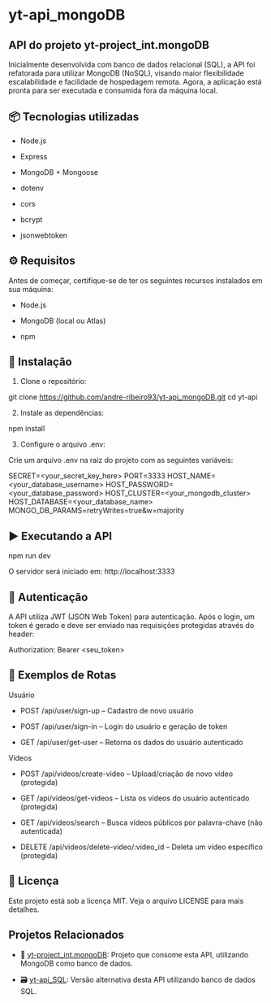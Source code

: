 # yt-api_mongoDB

## API do projeto yt-project_int.mongoDB

Inicialmente desenvolvida com banco de dados relacional (SQL), a API foi refatorada para utilizar MongoDB (NoSQL), visando maior flexibilidade escalabilidade e facilidade de hospedagem remota. Agora, a aplicação está pronta para ser executada e consumida fora da máquina local.


## 📦 Tecnologias utilizadas

  - Node.js

  - Express

  - MongoDB + Mongoose

  - dotenv

  - cors

  - bcrypt

  - jsonwebtoken


## ⚙️ Requisitos

Antes de começar, certifique-se de ter os seguintes recursos instalados em sua máquina:

  - Node.js

  - MongoDB (local ou Atlas)

  - npm


## 🚀 Instalação

1. Clone o repositório:

  git clone https://github.com/andre-ribeiro93/yt-api_mongoDB.git
  cd yt-api

2. Instale as dependências:

  npm install

3. Configure o arquivo .env:

Crie um arquivo .env na raiz do projeto com as seguintes variáveis:

  SECRET=<your_secret_key_here>
  PORT=3333
  HOST_NAME=<your_database_username>
  HOST_PASSWORD=<your_database_password>
  HOST_CLUSTER=<your_mongodb_cluster>
  HOST_DATABASE=<your_database_name>
  MONGO_DB_PARAMS=retryWrites=true&w=majority


## ▶️ Executando a API

  npm run dev

O servidor será iniciado em: http://localhost:3333


## 🔐 Autenticação

A API utiliza JWT (JSON Web Token) para autenticação. Após o login, um token é gerado e deve ser enviado nas requisições protegidas através do header:

Authorization: Bearer <seu_token>


## 📡 Exemplos de Rotas
Usuário

  - POST /api/user/sign-up – Cadastro de novo usuário

  - POST /api/user/sign-in – Login do usuário e geração de token

  - GET /api/user/get-user – Retorna os dados do usuário autenticado

Vídeos

  - POST /api/videos/create-video – Upload/criação de novo vídeo (protegida)

  - GET /api/videos/get-videos – Lista os vídeos do usuário autenticado (protegida)

  - GET /api/videos/search – Busca vídeos públicos por palavra-chave (não autenticada)

  - DELETE /api/videos/delete-video/:video_id – Deleta um vídeo específico (protegida)


## 📄 Licença

Este projeto está sob a licença MIT. Veja o arquivo LICENSE para mais detalhes.


## Projetos Relacionados

- 🔗 [yt-project_int.mongoDB](https://github.com/andre-ribeiro93/yt-project_int.mongoDB): Projeto que consome esta API, utilizando MongoDB como banco de dados.

- 🗃️ [yt-api_SQL](https://github.com/andre-ribeiro93/yt-api_SQL): Versão alternativa desta API utilizando banco de dados SQL.